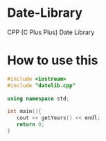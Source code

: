 # Date-Library
CPP (C Plus Plus) Date Library

# How to use this

```CPP
#include <iostream>
#include "datelib.cpp"
 
using namespace std;
 
int main(){
   cout << getYears() << endl;
   return 0;
}
```
